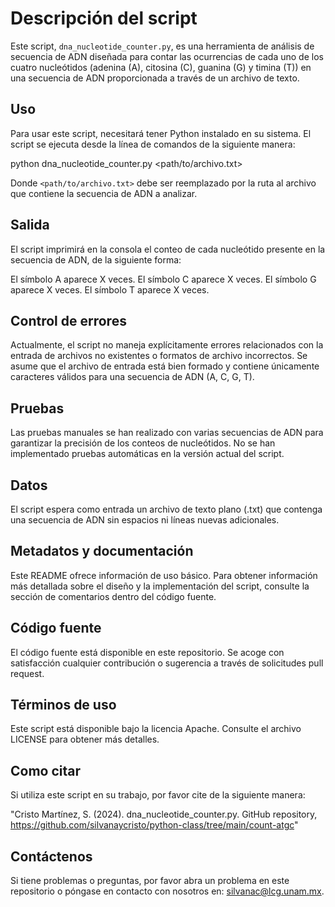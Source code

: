 # Descripción del script 

Este script, `dna_nucleotide_counter.py`, es una herramienta de análisis de secuencia de ADN diseñada para contar las ocurrencias de cada uno de los cuatro nucleótidos (adenina (A), citosina (C), guanina (G) y timina (T)) en una secuencia de ADN proporcionada a través de un archivo de texto.


## Uso

Para usar este script, necesitará tener Python instalado en su sistema. El script se ejecuta desde la línea de comandos de la siguiente manera:

python dna_nucleotide_counter.py <path/to/archivo.txt>

Donde `<path/to/archivo.txt>` debe ser reemplazado por la ruta al archivo que contiene la secuencia de ADN a analizar.


## Salida

El script imprimirá en la consola el conteo de cada nucleótido presente en la secuencia de ADN, de la siguiente forma:

El símbolo A aparece X veces.
El símbolo C aparece X veces.
El símbolo G aparece X veces.
El símbolo T aparece X veces.


## Control de errores

Actualmente, el script no maneja explícitamente errores relacionados con la entrada de archivos no existentes o formatos de archivo incorrectos. Se asume que el archivo de entrada está bien formado y contiene únicamente caracteres válidos para una secuencia de ADN (A, C, G, T).


## Pruebas

Las pruebas manuales se han realizado con varias secuencias de ADN para garantizar la precisión de los conteos de nucleótidos. No se han implementado pruebas automáticas en la versión actual del script.


## Datos

El script espera como entrada un archivo de texto plano (.txt) que contenga una secuencia de ADN sin espacios ni líneas nuevas adicionales.


## Metadatos y documentación

Este README ofrece información de uso básico. Para obtener información más detallada sobre el diseño y la implementación del script, consulte la sección de comentarios dentro del código fuente.


## Código fuente

El código fuente está disponible en este repositorio. Se acoge con satisfacción cualquier contribución o sugerencia a través de solicitudes pull request.

## Términos de uso

Este script está disponible bajo la licencia Apache. Consulte el archivo LICENSE para obtener más detalles.

## Como citar

Si utiliza este script en su trabajo, por favor cite de la siguiente manera:

"Cristo Martínez, S. (2024). dna_nucleotide_counter.py. GitHub repository, https://github.com/silvanaycristo/python-class/tree/main/count-atgc"

## Contáctenos

Si tiene problemas o preguntas, por favor abra un problema en este repositorio o póngase en contacto con nosotros en: silvanac@lcg.unam.mx.   